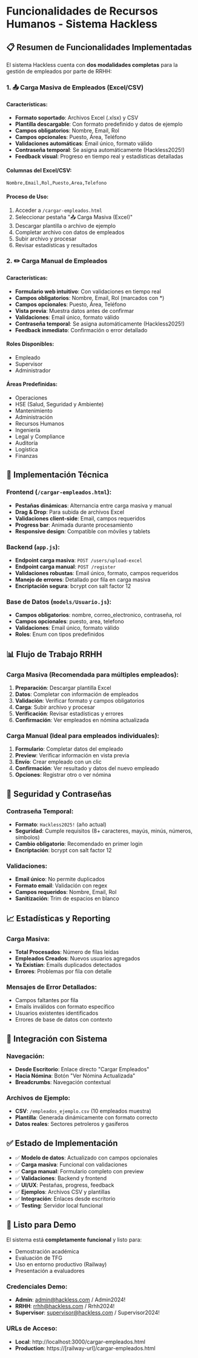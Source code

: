 # Funcionalidades de Recursos Humanos - Sistema Hackless

## 📋 Resumen de Funcionalidades Implementadas

El sistema Hackless cuenta con **dos modalidades completas** para la gestión de empleados por parte de RRHH:

### 1. 📤 Carga Masiva de Empleados (Excel/CSV)

#### Características:
- **Formato soportado**: Archivos Excel (.xlsx) y CSV
- **Plantilla descargable**: Con formato predefinido y datos de ejemplo
- **Campos obligatorios**: Nombre, Email, Rol
- **Campos opcionales**: Puesto, Área, Teléfono
- **Validaciones automáticas**: Email único, formato válido
- **Contraseña temporal**: Se asigna automáticamente (Hackless2025!)
- **Feedback visual**: Progreso en tiempo real y estadísticas detalladas

#### Columnas del Excel/CSV:
```
Nombre,Email,Rol,Puesto,Area,Telefono
```

#### Proceso de Uso:
1. Acceder a `/cargar-empleados.html`
2. Seleccionar pestaña "📤 Carga Masiva (Excel)"
3. Descargar plantilla o archivo de ejemplo
4. Completar archivo con datos de empleados
5. Subir archivo y procesar
6. Revisar estadísticas y resultados

### 2. ✏️ Carga Manual de Empleados

#### Características:
- **Formulario web intuitivo**: Con validaciones en tiempo real
- **Campos obligatorios**: Nombre, Email, Rol (marcados con *)
- **Campos opcionales**: Puesto, Área, Teléfono
- **Vista previa**: Muestra datos antes de confirmar
- **Validaciones**: Email único, formato válido
- **Contraseña temporal**: Se asigna automáticamente (Hackless2025!)
- **Feedback inmediato**: Confirmación o error detallado

#### Roles Disponibles:
- Empleado
- Supervisor
- Administrador

#### Áreas Predefinidas:
- Operaciones
- HSE (Salud, Seguridad y Ambiente)
- Mantenimiento
- Administración
- Recursos Humanos
- Ingeniería
- Legal y Compliance
- Auditoría
- Logística
- Finanzas

## 🔧 Implementación Técnica

### Frontend (`/cargar-empleados.html`):
- **Pestañas dinámicas**: Alternancia entre carga masiva y manual
- **Drag & Drop**: Para subida de archivos Excel
- **Validaciones client-side**: Email, campos requeridos
- **Progress bar**: Animada durante procesamiento
- **Responsive design**: Compatible con móviles y tablets

### Backend (`app.js`):
- **Endpoint carga masiva**: `POST /users/upload-excel`
- **Endpoint carga manual**: `POST /register`
- **Validaciones robustas**: Email único, formato, campos requeridos
- **Manejo de errores**: Detallado por fila en carga masiva
- **Encriptación segura**: bcrypt con salt factor 12

### Base de Datos (`models/Usuario.js`):
- **Campos obligatorios**: nombre, correo_electronico, contraseña, rol
- **Campos opcionales**: puesto, area, telefono
- **Validaciones**: Email único, formato válido
- **Roles**: Enum con tipos predefinidos

## 📊 Flujo de Trabajo RRHH

### Carga Masiva (Recomendada para múltiples empleados):
1. **Preparación**: Descargar plantilla Excel
2. **Datos**: Completar con información de empleados
3. **Validación**: Verificar formato y campos obligatorios
4. **Carga**: Subir archivo y procesar
5. **Verificación**: Revisar estadísticas y errores
6. **Confirmación**: Ver empleados en nómina actualizada

### Carga Manual (Ideal para empleados individuales):
1. **Formulario**: Completar datos del empleado
2. **Preview**: Verificar información en vista previa
3. **Envío**: Crear empleado con un clic
4. **Confirmación**: Ver resultado y datos del nuevo empleado
5. **Opciones**: Registrar otro o ver nómina

## 🔐 Seguridad y Contraseñas

### Contraseña Temporal:
- **Formato**: `Hackless2025!` (año actual)
- **Seguridad**: Cumple requisitos (8+ caracteres, mayús, minús, números, símbolos)
- **Cambio obligatorio**: Recomendado en primer login
- **Encriptación**: bcrypt con salt factor 12

### Validaciones:
- **Email único**: No permite duplicados
- **Formato email**: Validación con regex
- **Campos requeridos**: Nombre, Email, Rol
- **Sanitización**: Trim de espacios en blanco

## 📈 Estadísticas y Reporting

### Carga Masiva:
- **Total Procesados**: Número de filas leídas
- **Empleados Creados**: Nuevos usuarios agregados
- **Ya Existían**: Emails duplicados detectados
- **Errores**: Problemas por fila con detalle

### Mensajes de Error Detallados:
- Campos faltantes por fila
- Emails inválidos con formato específico
- Usuarios existentes identificados
- Errores de base de datos con contexto

## 🔗 Integración con Sistema

### Navegación:
- **Desde Escritorio**: Enlace directo "Cargar Empleados"
- **Hacia Nómina**: Botón "Ver Nómina Actualizada"
- **Breadcrumbs**: Navegación contextual

### Archivos de Ejemplo:
- **CSV**: `/empleados_ejemplo.csv` (10 empleados muestra)
- **Plantilla**: Generada dinámicamente con formato correcto
- **Datos reales**: Sectores petroleros y gasíferos

## ✅ Estado de Implementación

- ✅ **Modelo de datos**: Actualizado con campos opcionales
- ✅ **Carga masiva**: Funcional con validaciones
- ✅ **Carga manual**: Formulario completo con preview
- ✅ **Validaciones**: Backend y frontend
- ✅ **UI/UX**: Pestañas, progress, feedback
- ✅ **Ejemplos**: Archivos CSV y plantillas
- ✅ **Integración**: Enlaces desde escritorio
- ✅ **Testing**: Servidor local funcional

## 🚀 Listo para Demo

El sistema está **completamente funcional** y listo para:
- Demostración académica
- Evaluación de TFG
- Uso en entorno productivo (Railway)
- Presentación a evaluadores

### Credenciales Demo:
- **Admin**: admin@hackless.com / Admin2024!
- **RRHH**: rrhh@hackless.com / Rrhh2024!
- **Supervisor**: supervisor@hackless.com / Supervisor2024!

### URLs de Acceso:
- **Local**: http://localhost:3000/cargar-empleados.html
- **Production**: https://[railway-url]/cargar-empleados.html
